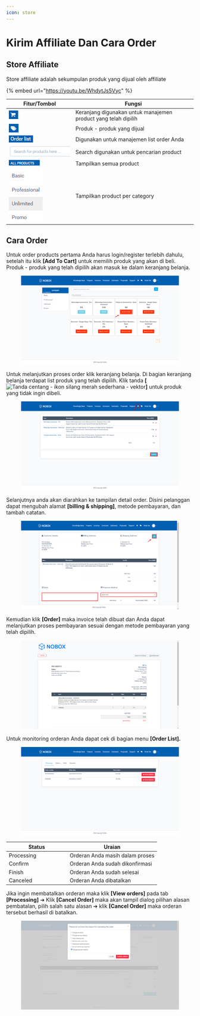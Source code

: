 ```yaml
---
icon: store
---
```


# Kirim Affiliate Dan Cara Order

## **Store Affiliate**

Store affiliate adalah sekumpulan produk yang dijual oleh affiliate

{% embed url="https://youtu.be/WhdytJs5Vyc" %}

<table><thead><tr><th width="165.20001220703125">Fitur/Tombol</th><th>Fungsi</th></tr></thead><tbody><tr><td><img src="../.gitbook/assets/affiliate cart.png" alt=""></td><td>Keranjang digunakan untuk manajemen product yang telah dipilih</td></tr><tr><td><img src="../.gitbook/assets/affiliate tag.png" alt=""></td><td>Produk - produk yang dijual</td></tr><tr><td><img src="../.gitbook/assets/affiliate order list.png" alt=""></td><td>Digunakan untuk manajemen list order Anda</td></tr><tr><td><img src="../.gitbook/assets/affiliate search.png" alt=""></td><td>Search digunakan untuk pencarian product</td></tr><tr><td><img src="../.gitbook/assets/affiliate all products (1).png" alt=""></td><td>Tampilkan semua product</td></tr><tr><td><img src="../.gitbook/assets/affiliate category.png" alt=""></td><td>Tampilkan product per category</td></tr></tbody></table>

## **Cara Order**&#x20;

Untuk order products pertama Anda harus login/register terlebih dahulu, setelah itu klik **\[Add To Cart]** untuk memilih produk yang akan di beli. Produk - produk yang telah dipilih akan masuk ke dalam keranjang belanja.

<figure><img src="../.gitbook/assets/affiliate store add to cart.png" alt=""><figcaption></figcaption></figure>

Untuk melanjutkan proses order klik keranjang belanja. Di bagian keranjang belanja terdapat list produk yang telah dipilih. Klik tanda **\[**<img src="https://media.istockphoto.com/vectors/check-marks-red-cross-icon-simple-vector-vector-id1131230925?b=1&#x26;k=20&#x26;m=1131230925&#x26;s=170x170&#x26;h=lkF3dCJpR8s-X0VJU1OvaM7H3kYxjMJQL7dMmzMHd1M=" alt="Tanda centang - ikon silang merah sederhana - vektor" data-size="line">**]** untuk produk yang tidak ingin dibeli.

<figure><img src="../.gitbook/assets/affiliate store cart.png" alt=""><figcaption></figcaption></figure>

Selanjutnya anda akan diarahkan ke tampilan detail order. Disini pelanggan dapat mengubah alamat **\[billing & shipping]**, metode pembayaran, dan tambah catatan.&#x20;

<figure><img src="../.gitbook/assets/affiliate detail order.png" alt=""><figcaption></figcaption></figure>

Kemudian klik **\[Order]** maka invoice telah dibuat dan Anda dapat melanjutkan proses pembayaran sesuai dengan metode pembayaran yang telah dipilih.

<figure><img src="../.gitbook/assets/affiliate invoice.png" alt=""><figcaption></figcaption></figure>

Untuk monitoring orderan Anda dapat cek di bagian menu **\[Order List].**

<figure><img src="../.gitbook/assets/affiliate store order list.png" alt=""><figcaption></figcaption></figure>

<table><thead><tr><th width="149.79998779296875">Status</th><th>Uraian</th></tr></thead><tbody><tr><td>Processing</td><td>Orderan Anda masih dalam proses</td></tr><tr><td>Confirm</td><td>Orderan Anda sudah dikonfirmasi</td></tr><tr><td>Finish</td><td>Orderan Anda sudah selesai</td></tr><tr><td>Canceled</td><td>Orderan Anda dibatalkan</td></tr></tbody></table>

Jika ingin membatalkan orderan maka klik **\[View orders]** pada tab **\[Processing]** ➔ Klik **\[Cancel Order]** maka akan tampil dialog pilihan alasan pembatalan, pilih salah satu alasan ➔ klik **\[Cancel Order]** maka orderan tersebut berhasil di batalkan.

<figure><img src="../.gitbook/assets/affiliate store cancel.png" alt=""><figcaption></figcaption></figure>
